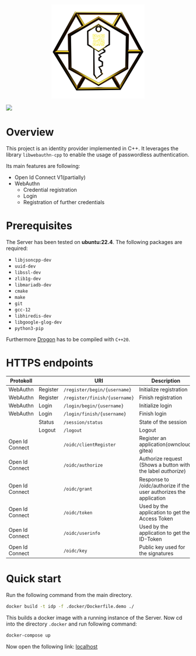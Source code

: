 <center><img src="img/keycape_transparent.png" height="256px"></center>

![](https://github.com/KeyCape/KeyCape/actions/workflows/pages/pages-build-deployment/badge.svg)
# Overview
This project is an identity provider implemented in C++. It leverages the library `libwebauthn-cpp` to enable the usage of passwordless authentication.

Its main features are following:
* Open Id Connect V1(partially)
* WebAuthn
    * Credential registration
    * Login 
    * Registration of further credentials

# Prerequisites
The Server has been tested on **ubuntu:22.4**.
The following packages are required:

* `libjsoncpp-dev`
* `uuid-dev`
* `libssl-dev`
* `zlib1g-dev`
* `libmariadb-dev`
* `cmake`
* `make`
* `git`
* `gcc-12`
* `libhiredis-dev`
* `libgoogle-glog-dev`
* `python3-pip`

Furthermore [Drogon](https://github.com/drogonframework/drogon) has to be compiled with `C++20`.

# HTTPS endpoints
| Protokoll | | URI | Description |
|---|---|---|---|
|WebAuthn|Register|`/register/begin/{username}` | Initialize registration
|WebAuthn|Register|`/register/finish/{username}` | Finish registration
|WebAuthn|Login|`/login/begin/{username}` | Initialize login
|WebAuthn|Login|`/login/finish/{username}` | Finish login
||Status|`/session/status` | State of the session
||Logout|`/logout` | Logout
|Open Id Connect||`/oidc/clientRegister` | Register an application(owncloud, gitea)
|Open Id Connect||`/oidc/authorize` | Authorize request (Shows a button with the label *authorize*)
|Open Id Connect||`/oidc/grant` | Response to /oidc/authorize if the user authorizes the application 
|Open Id Connect||`/oidc/token` | Used by the application to get the Access Token
|Open Id Connect||`/oidc/userinfo` | Used by the application to get the ID-Token
|Open Id Connect||`/oidc/key` | Public key used for the signatures

# Quick start
Run the following command from the main directory.

```bash
docker build -t idp -f .docker/Dockerfile.demo ./
```

This builds a docker image with a running instance of the Server. 
Now cd into the directory `.docker` and run following command:

```bash
docker-compose up
```

Now open the following link:
[localhost](http://localhost)
